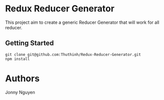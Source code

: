 # Redux Reducer Generator
This project aim to create a generic Reducer Generator that will work for all reducer.
## Getting Started
```
git clone git@github.com:Thuthinh/Redux-Reducer-Generator.git
npm install
```
# Authors
Jonny Nguyen
